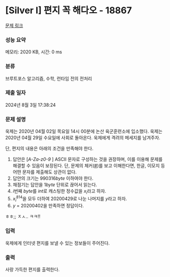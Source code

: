 # [Silver I] 편지 꼭 해다오 - 18867 

[문제 링크](https://www.acmicpc.net/problem/18867) 

### 성능 요약

메모리: 2020 KB, 시간: 0 ms

### 분류

브루트포스 알고리즘, 수학, 런타임 전의 전처리

### 제출 일자

2024년 8월 3일 17:38:24

### 문제 설명

<p>욱제는 2020년 04월 02일 목요일 14시 00분에 논산 육군훈련소에 입소했다. 욱제는 2020년 04월 29일 수요일에 사회로 돌아온다. 욱제에게 격려의 메세지를 남겨주자.</p>

<p>단, 편지의 내용은 아래의 조건을 만족해야 한다.</p>

<ol>
	<li>답안은 [<em>A-Za-z0-9 </em>] ASCII 문자로 구성하는 것을 권장하며, 이를 이용해 문제를 해결할 수 있음이 보장된다. 단, 문제의 체커(<a href="https://upload.acmicpc.net/b7c4146f-3ed5-44bc-94f5-18f080788f5b/">#</a>)를 보고 이해한다면, 한글, 이모지 등 어떤 문자를 제출해도 상관이 없다.</li>
	<li>답안의 크기는 990316<em>byte</em> 이하여야 한다.</li>
	<li>채점기는 답안을 1<em>byte</em> 단위로 끊어서 읽는다.</li>
	<li><em>i</em>번째 <em>byte</em>를 <i>int</i>로 캐스팅한 정수값을 <em>x<sub>i</sub></em>라고 하자.</li>
	<li><em>x<sub>i</sub></em><sup>814</sup>을 모두 더하여 20200429로 나눈 나머지를 <em>y</em>라고 하자.</li>
	<li><em>y</em> = 20200402을 만족하면 정답이다.</li>
</ol>

<p>ㅎㅎ;; ㅈㅅ.. ㅋㅋ!!</p>

### 입력 

 <p>욱제에게 인터넷 편지를 보낼 수 있는 정보들이 주어진다.</p>

### 출력 

 <p>사랑 가득한 편지를 출력한다.</p>

